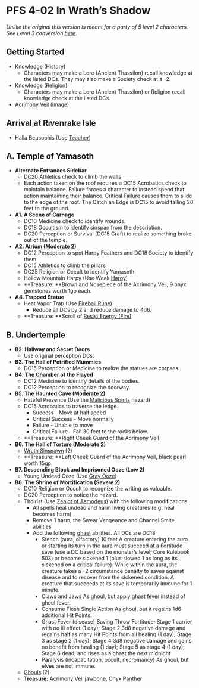 # PFS 4-02 In Wrath’s Shadow

_Unlike the original this version is meant for a party of 5 level 2 characters.  See Level 3 conversion [here](https://docs.google.com/document/d/10hpkDGZsp3mJIWZAAE4Hwij3zlOdcuLZ8-2M99SwaTo/edit#heading=h.9ikuooxnc0tu)._

## Getting Started

* Knowledge (History)
    * Characters may make a Lore (Ancient Thassilon) recall knowledge at the listed DCs.  They may also make a Society check at a -2.
* Knowledge (Religion)
    * Characters may make a Lore (Ancient Thassilon) or Religion recall knowledge check at the listed DCs.
* [Acrimony Veil](https://template.pf2.tools/v/9X4bLr44) ([image](../Items/acrimony-veil.png))

## Arrival at Rivenrake Isle

* Halla Beusophis (Use [Teacher](https://2e.aonprd.com/NPCs.aspx?ID=948))

## A. Temple of Yamasoth

* **Alternate Entrances Sidebar**
    * DC20 Athletics check to climb the walls
    * Each action taken on the roof requires a DC15 Acrobatics check to maintain balance.  Failure forces a character to instead spend that action maintaining their balance.  Critical Failure causes them to slide to the edge of the roof.  The Catch an Edge is DC15 to avoid falling 20 feet to the ground.
* **A1. A Scene of Carnage**
    * DC10 Medicine check to identify wounds.
    * DC18 Occultism to identify sinspan from the description.
    * DC20 Perception or Survival (DC15 Craft) to realize something broke out of the temple.
* **A2. Atrium (Moderate 2)**
    * DC12 Perception to spot Harpy Feathers and DC18 Society to identify them.
    * DC15 Athletics to climb the pillars
    * DC25 Religion or Occult to identify Yamasoth
    * Hollow Mountain Harpy (Use Weak [Harpy](https://2e.aonprd.com/Monsters.aspx?ID=258))
    * **Treasure: **Brown and Nosepiece of the Acrimony Veil, 9 onyx gemstones worth 1gp each.
* **A4. Trapped Statue**
    * Heat Vapor Trap (Use [Fireball Rune](https://2e.aonprd.com/Hazards.aspx?ID=7))
        * Reduce all DCs by 2 and reduce damage to 4d6.
    * **Treasure: **Scroll of [Resist Energy (Fire)](https://2e.aonprd.com/Spells.aspx?ID=256)

## B. Undertemple

* **B2. Hallway and Secret Doors**
    * Use original perception DCs.
* **B3. The Hall of Petrified Mummies**
    * DC15 Perception or Medicine to realize the statues are corpses.
* **B4. The Chamber of the Flayed**
    * DC12 Medicine to identify details of the bodies.
    * DC12 Perception to recognize the doorway.
* **B5. The Haunted Cave (Moderate 2)**
    * Hateful Presence (Use the [Malicious Spirits](https://pf2easy.com/index.php?id=4931&name=malicious_spirits) hazard)
    * DC15 Acrobatics to traverse the ledge.
        * Success - Move at half speed
        * Critical Success - Move normally
        * Failure - Unable to move
        * Critical Failure - Fall 30 feet to the rocks below.
    * **Treasure: **Right Cheek Guard of the Acrimony Veil
* **B6. The Hall of Torture (Moderate 2)**
    * [Wrath Sinspawn](https://2e.aonprd.com/Monsters.aspx?ID=371) (2)
    * **Treasure: **Left Cheek Guard of the Acrimony Veil, black pearl worth 15gp.
* **B7. Descending Block and Imprisoned Ooze (Low 2)**
    * Young Undead Ooze (Use [Gray Ooze](https://2e.aonprd.com/Monsters.aspx?ID=753))
* **B8. The Shrine of Mortification (Severe 2)**
    * DC10 Religion or Occult to recognize the writing as valuable.
    * DC20 Perception to notice the hazard.
    * Tholrist (Use [Zealot of Asmodeus](https://2e.aonprd.com/NPCs.aspx?ID=895)) with the following modifications
        * All spells heal undead and harm living creatures (e.g. heal becomes harm)
        * Remove 1 harm, the Swear Vengeance and Channel Smite abilities
        * Add the following [ghast](https://2e.aonprd.com/Monsters.aspx?ID=219) abilities.  All DCs are DC18
            * Stench (aura, olfactory) 10 feet A creature entering the aura or starting its turn in the aura must succeed at a Fortitude save (use a DC based on the monster’s level; Core Rulebook 503) or become sickened 1 (plus slowed 1 as long as its sickened on a critical failure). While within the aura, the creature takes a –2 circumstance penalty to saves against disease and to recover from the sickened condition. A creature that succeeds at its save is temporarily immune for 1 minute.
            * Claws and Jaws As ghoul, but apply ghast fever instead of ghoul fever.
            * Consume Flesh Single Action As ghoul, but it regains 1d6 additional Hit Points.
            * Ghast Fever (disease) Saving Throw Fortitude; Stage 1 carrier with no ill effect (1 day); Stage 2 3d8 negative damage and regains half as many Hit Points from all healing (1 day); Stage 3 as stage 2 (1 day); Stage 4 3d8 negative damage and gains no benefit from healing (1 day); Stage 5 as stage 4 (1 day); Stage 6 dead, and rises as a ghast the next midnight
            * Paralysis (incapacitation, occult, necromancy) As ghoul, but elves are not immune.
    * [Ghouls](https://2e.aonprd.com/Monsters.aspx?ID=218) (2)
    * **Treasure:** Acrimony Veil jawbone, [Onyx Panther](https://2e.aonprd.com/Equipment.aspx?ID=229)